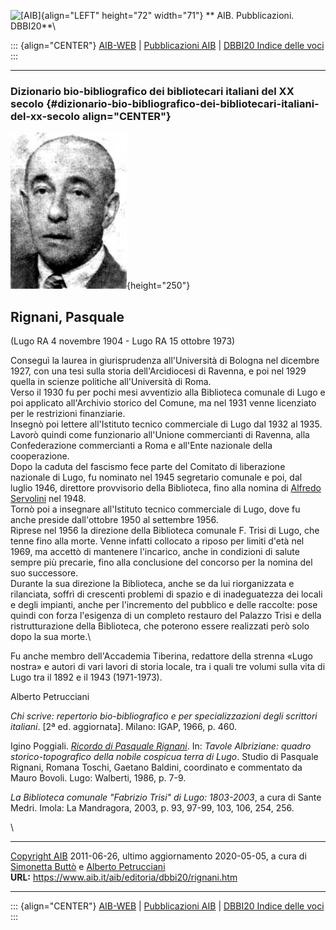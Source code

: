 ![\[AIB\]](/aib/wi/aibv72.gif){align="LEFT" height="72" width="71"}
** AIB. Pubblicazioni. DBBI20**\

::: {align="CENTER"}
[AIB-WEB](/) \| [Pubblicazioni AIB](/pubblicazioni/) \| [DBBI20 Indice
delle voci](dbbi20.htm)
:::

------------------------------------------------------------------------

### Dizionario bio-bibliografico dei bibliotecari italiani del XX secolo {#dizionario-bio-bibliografico-dei-bibliotecari-italiani-del-xx-secolo align="CENTER"}

![\[Ritratto\]](rignani.jpg){height="250"}

## Rignani, Pasquale

(Lugo RA 4 novembre 1904 - Lugo RA 15 ottobre 1973)

Conseguì la laurea in giurisprudenza all\'Università di Bologna nel
dicembre 1927, con una tesi sulla storia dell\'Arcidiocesi di Ravenna, e
poi nel 1929 quella in scienze politiche all\'Università di Roma.\
Verso il 1930 fu per pochi mesi avventizio alla Biblioteca comunale di
Lugo e poi applicato all\'Archivio storico del Comune, ma nel 1931 venne
licenziato per le restrizioni finanziarie.\
Insegnò poi lettere all\'Istituto tecnico commerciale di Lugo dal 1932
al 1935. Lavorò quindi come funzionario all\'Unione commercianti di
Ravenna, alla Confederazione commercianti a Roma e all\'Ente nazionale
della cooperazione.\
Dopo la caduta del fascismo fece parte del Comitato di liberazione
nazionale di Lugo, fu nominato nel 1945 segretario comunale e poi, dal
luglio 1946, direttore provvisorio della Biblioteca, fino alla nomina di
[Alfredo Servolini](servolinia.htm) nel 1948.\
Tornò poi a insegnare all\'Istituto tecnico commerciale di Lugo, dove fu
anche preside dall\'ottobre 1950 al settembre 1956.\
Riprese nel 1956 la direzione della Biblioteca comunale F. Trisi di
Lugo, che tenne fino alla morte. Venne infatti collocato a riposo per
limiti d\'età nel 1969, ma accettò di mantenere l\'incarico, anche in
condizioni di salute sempre più precarie, fino alla conclusione del
concorso per la nomina del suo successore.\
Durante la sua direzione la Biblioteca, anche se da lui riorganizzata e
rilanciata, soffrì di crescenti problemi di spazio e di inadeguatezza
dei locali e degli impianti, anche per l\'incremento del pubblico e
delle raccolte: pose quindi con forza l\'esigenza di un completo
restauro del Palazzo Trisi e della ristrutturazione della Biblioteca,
che poterono essere realizzati però solo dopo la sua morte.\

Fu anche membro dell\'Accademia Tiberina, redattore della strenna «Lugo
nostra» e autori di vari lavori di storia locale, tra i quali tre volumi
sulla vita di Lugo tra il 1892 e il 1943 (1971-1973).

Alberto Petrucciani

*Chi scrive: repertorio bio-bibliografico e per specializzazioni degli
scrittori italiani*. \[2ª ed. aggiornata\]. Milano: IGAP, 1966, p. 460.

Igino Poggiali. [*Ricordo di Pasquale
Rignani*](/aib/stor/album/rignani1.htm). In: *Tavole Albriziane: quadro
storico-topografico della nobile cospicua terra di Lugo*. Studio di
Pasquale Rignani, Romana Toschi, Gaetano Baldini, coordinato e
commentato da Mauro Bovoli. Lugo: Walberti, 1986, p. 7-9.

*La Biblioteca comunale \"Fabrizio Trisi\" di Lugo: 1803-2003*, a cura
di Sante Medri. Imola: La Mandragora, 2003, p. 93, 97-99, 103, 106, 254,
256.

\

------------------------------------------------------------------------

[Copyright AIB](/su-questo-sito/dichiarazione-di-copyright-aib-web/)
2011-06-26, ultimo aggiornamento 2020-05-05, a cura di [Simonetta
Buttò](/aib/redazione3.htm) e [Alberto
Petrucciani](/su-questo-sito/redazione-aib-web/)\
**URL:** https://www.aib.it/aib/editoria/dbbi20/rignani.htm

------------------------------------------------------------------------

::: {align="CENTER"}
[AIB-WEB](/) \| [Pubblicazioni AIB](/pubblicazioni/) \| [DBBI20 Indice
delle voci](dbbi20.htm)
:::
